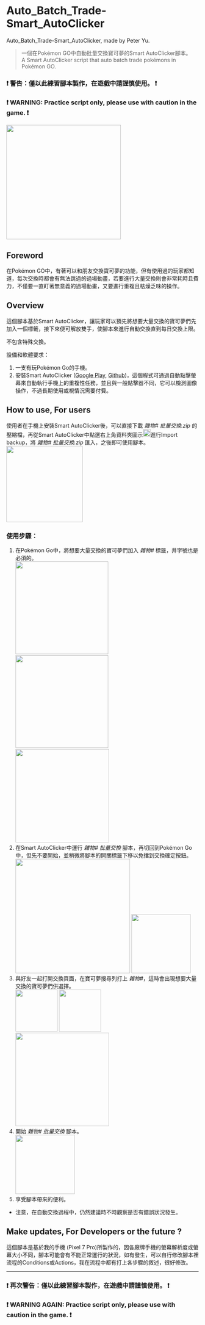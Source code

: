 # Auto_Batch_Trade-Smart_AutoClicker

Auto_Batch_Trade-Smart_AutoClicker, made by Peter Yu.
> 一個在Pokémon GO中自動批量交換寶可夢的Smart AutoClicker腳本。    
> A Smart AutoClicker script that auto batch trade pokémons in Pokémon GO.

### ❗ 警告：僅以此練習腳本製作，在遊戲中請謹慎使用。 ❗    
### ❗ WARNING: Practice script only, please use with caution in the game. ❗    
<img src= "https://github.com/peter890331/Batch_Exchange-Smart_AutoClicker/blob/figures/icon.png" width="300px">

## Foreword
在Pokémon GO中，有著可以和朋友交換寶可夢的功能，但有使用過的玩家都知道，每次交換時都會有無法跳過的過場動畫，若要進行大量交換則會非常耗時且費力，不僅要一直盯著無意義的過場動畫，又要進行重複且枯燥乏味的操作。    

## Overview
這個腳本基於Smart AutoClicker，讓玩家可以預先將想要大量交換的寶可夢們先加入一個標籤，接下來便可解放雙手，使腳本來進行自動交換直到每日交換上限。

不包含特殊交換。   

設備和軟體要求：
  1. 一支有玩Pokémon Go的手機。
  2. 安裝Smart AutoClicker ([Google Play][1], [Github][2])，這個程式可通過自動點擊螢幕來自動執行手機上的重複性任務，並且與一般點擊器不同，它可以檢測圖像操作，不過長期使用或視情況需要付費。

[1]: https://play.google.com/store/apps/details?id=com.buzbuz.smartautoclicker
[2]: https://github.com/Nain57/Smart-AutoClicker

## How to use, For users
使用者在手機上安裝Smart AutoClicker後，可以直接下載 *雜物# 批量交換.zip* 的壓縮檔，再從Smart AutoClicker中點選右上角資料夾圖示<img src= "https://github.com/peter890331/Batch_Exchange-Smart_AutoClicker/blob/figures/import.png" width="20px">進行Import backup，將 *雜物# 批量交換.zip* 匯入，之後即可使用腳本。    
<img src= "https://github.com/peter890331/Batch_Exchange-Smart_AutoClicker/blob/figures/import%20backup.png" width="200px">

### 使用步驟：
  1. 在Pokémon Go中，將想要大量交換的寶可夢們加入 *雜物#* 標籤，井字號也是必須的。    
     <img src= "https://github.com/peter890331/Batch_Exchange-Smart_AutoClicker/blob/figures/%E9%9B%9C%E7%89%A9%231.png" width="243px">    
     <img src= "https://github.com/peter890331/Batch_Exchange-Smart_AutoClicker/blob/figures/%E9%9B%9C%E7%89%A9%232.png" width="243px">
     <img src= "https://github.com/peter890331/Batch_Exchange-Smart_AutoClicker/blob/figures/%E5%AF%B6%E8%B2%9D%E9%BE%8D.png" width="245px">
  2. 在Smart AutoClicker中運行 *雜物# 批量交換* 腳本，再切回到Pokémon Go中，但先不要開始，並稍微將腳本的開關標籤下移以免擋到交換確定按鈕。    
     <img src= "https://github.com/peter890331/Batch_Exchange-Smart_AutoClicker/blob/figures/Smart%20AutoClicker.png" width="300px">
     <img src= "https://github.com/peter890331/Batch_Exchange-Smart_AutoClicker/blob/figures/Smart%20AutoClicker%20nonstart.png" height="155px">
  3. 與好友一起打開交換頁面，在寶可夢搜尋列打上 *雜物#*，這時會出現想要大量交換的寶可夢們供選擇。    
     <img src= "https://github.com/peter890331/Batch_Exchange-Smart_AutoClicker/blob/figures/%E4%BA%A4%E6%8F%9B1.png" height="110px">
     <img src= "https://github.com/peter890331/Batch_Exchange-Smart_AutoClicker/blob/figures/%E4%BA%A4%E6%8F%9B2.png" height="110px">    
     <img src= "https://github.com/peter890331/Batch_Exchange-Smart_AutoClicker/blob/figures/%E9%9B%9C%E7%89%A9%233.png" width="245px">
  4. 開始 *雜物# 批量交換* 腳本。    
     <img src= "https://github.com/peter890331/Batch_Exchange-Smart_AutoClicker/blob/figures/Smart%20AutoClicker%20start.png" height="155px">
  5. 享受腳本帶來的便利。
     
- 注意，在自動交換過程中，仍然建議時不時觀察是否有錯誤狀況發生。

## Make updates, For Developers or the future ?
這個腳本是基於我的手機 (Pixel 7 Pro)所製作的，因各廠牌手機的螢幕解析度或螢幕大小不同，腳本可能會有不能正常運行的狀況，如有發生，可以自行修改腳本裡流程的Conditions或Actions，我在流程中都有打上各步驟的敘述，很好修改。

---

### ❗ 再次警告：僅以此練習腳本製作，在遊戲中請謹慎使用。 ❗    
### ❗ WARNING AGAIN: Practice script only, please use with caution in the game. ❗
